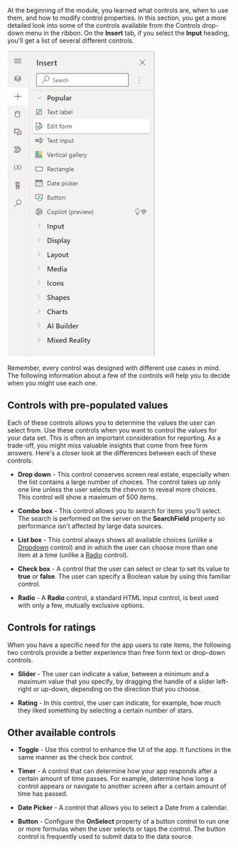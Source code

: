 At the beginning of the module, you learned what controls are, when to use them, and how to modify control properties. In this section, you get a more detailed look into some of the controls available from the Controls drop-down menu in the ribbon. On the **Insert** tab, if you select the **Input** heading, you'll get a list of several different controls.

![Screenshot of Controls View from the insert tab in studio.](../media/control-ribbon-new.png)

Remember, every control was designed with different use cases in mind. The following information about a few of the controls will help you to decide when you might use each one.

## Controls with pre-populated values

Each of these controls allows you to determine the values the user can select from. Use these controls when you want to control the values for your data set. This is often an important consideration for reporting. As a trade-off, you might miss valuable insights that come from free form answers. Here's a closer look at the differences between each of these controls.

-   **Drop down** - This control conserves screen real estate, especially when the list contains a large number of choices. The control takes up only one line unless the user selects the chevron to reveal more choices. This control will show a maximum of 500 items.

-   **Combo box** - This control allows you to search for items you'll select. The search is performed on the server on the **SearchField** property so performance isn't affected by large data sources.

-   **List box** - This control always shows all available choices (unlike a [Dropdown](/power-apps/maker/canvas-apps/controls/control-drop-down/?azure-portal=true) control) and in which the user can choose more than one item at a time (unlike a [Radio](/power-apps/maker/canvas-apps/controls/control-radio/?azure-portal=true) control).

-   **Check box** - A control that the user can select or clear to set its value to **true** or **false**. The user can specify a Boolean value by using this familiar control.

-   **Radio** - A **Radio** control, a standard HTML input control, is best used with only a few, mutually exclusive options.

## Controls for ratings

When you have a specific need for the app users to rate items, the following two controls provide a better experience than free form text or drop-down controls.

-   **Slider** - The user can indicate a value, between a minimum and a maximum value that you specify, by dragging the handle of a slider left-right or up-down, depending on the direction that you choose.

-   **Rating** - In this control, the user can indicate, for example, how much they liked something by selecting a certain number of stars.

## Other available controls

-   **Toggle** - Use this control to enhance the UI of the app. It  functions in the same manner as the check box control.

-   **Timer** - A control that can determine how your app responds after a certain amount of time passes. For example, determine how long a control appears or navigate to another screen after a certain amount of time has passed.

-   **Date Picker** - A control that allows you to select a Date from a calendar.

-   **Button** - Configure the **OnSelect** property of a button control to run one or more formulas when the user selects or taps the control. The button control is frequently used to submit data to the data source.